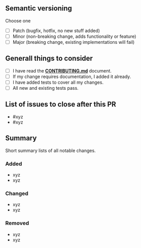 <!--- Put an `x` in all the boxes that apply -->

## Semantic versioning
Choose one
- [ ] Patch (bugfix, hotfix, no new stuff added)
- [ ] Minor (non-breaking change, adds functionality or feature)
- [ ] Major (breaking change, existing implementations will fail)

## Generall things to consider 
- [ ] I have read the [**CONTRIBUTING.md**](/CONTRIBUTING.md) document.
- [ ] If my change requires documentation, I added it already.
- [ ] I have added tests to cover all my changes.
- [ ] All new and existing tests pass.

## List of issues to close after this PR
- #xyz
- #xyz

## Summary
Short summary lists of all notable changes.

<!-- Delete everything you don't need -->

### Added
- xyz
- xyz

### Changed
- xyz
- xyz

### Removed
- xyz
- xyz
